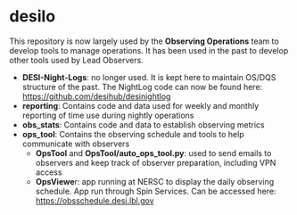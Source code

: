 # desilo

This repository is now largely used by the **Observing Operations** team to develop tools to manage operations. It has been used in the past to develop other tools used by Lead Observers.

* **DESI-Night-Logs**: no longer used. It is kept here to maintain OS/DQS structure of the past. The NightLog code can now be found here: https://github.com/desihub/desinightlog
* **reporting**: Contains code and data used for weekly and monthly reporting of time use during nightly operations
* **obs_stats**: Contains code and data to establish observing metrics
* **ops_tool**: Contains the observing schedule and tools to help communicate with observers
  *  **OpsTool** and **OpsTool/auto_ops_tool.py**: used to send emails to observers and keep track of observer preparation, including VPN access
  *  **OpsViewe**r: app running at NERSC to display the daily observing schedule. App run through Spin Services. Can be accessed here: https://obsschedule.desi.lbl.gov
